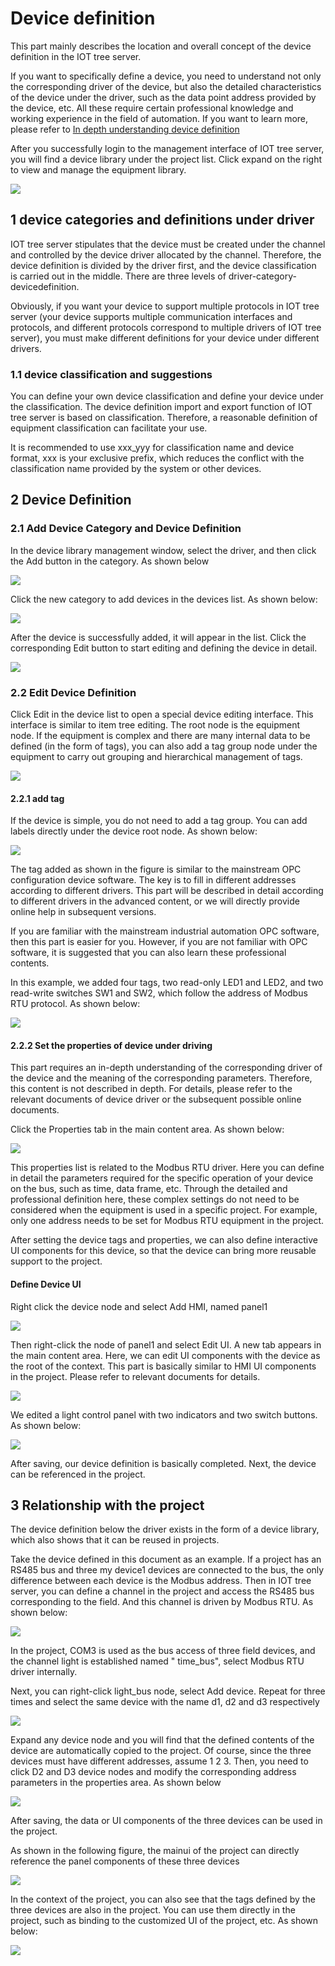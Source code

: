 Device definition
==



This part mainly describes the location and overall concept of the device definition in the IOT tree server.

If you want to specifically define a device, you need to understand not only the corresponding driver of the device, but
also the detailed characteristics of the device under the driver, such as the data point address provided by the device,
etc. All these require certain professional knowledge and working experience in the field of automation. If you want to
learn more, please refer to [In depth understanding device definition][adv_devdef]

After you successfully login to the management interface of IOT tree server, you will find a device library under the
project list. Click expand on the right to view and manage the equipment library.

<img src="../img/devlib1.png">

## 1 device categories and definitions under driver

IOT tree server stipulates that the device must be created under the channel and controlled by the device driver
allocated by the channel. Therefore, the device definition is divided by the driver first, and the device classification
is carried out in the middle. There are three levels of driver-category-devicedefinition.

Obviously, if you want your device to support multiple protocols in IOT tree server (your device supports multiple
communication interfaces and protocols, and different protocols correspond to multiple drivers of IOT tree server), you
must make different definitions for your device under different drivers.

### 1.1 device classification and suggestions

You can define your own device classification and define your device under the classification. The device definition
import and export function of IOT tree server is based on classification. Therefore, a reasonable definition of
equipment classification can facilitate your use.

It is recommended to use xxx_yyy for classification name and device format, xxx is your exclusive prefix, which reduces
the conflict with the classification name provided by the system or other devices.

## 2 Device Definition

### 2.1 Add Device Category and Device Definition

In the device library management window, select the driver, and then click the Add button in the category. As shown
below

<img src="../img/devdef_cat_add.png"/>


Click the new category to add devices in the devices list. As shown below:

<img src="../img/devdef_dev_add.png"/>


After the device is successfully added, it will appear in the list. Click the corresponding Edit button to start editing
and defining the device in detail.

<img src="../img/devdef_dev_added.png">

### 2.2 Edit Device Definition

Click Edit in the device list to open a special device editing interface. This interface is similar to item tree
editing. The root node is the equipment node. If the equipment is complex and there are many internal data to be
defined (in the form of tags), you can also add a tag group node under the equipment to carry out grouping and
hierarchical management of tags.

<img src="../img/devdef_edit_main.png">

#### 2.2.1 add tag

If the device is simple, you do not need to add a tag group. You can add labels directly under the device root node. As
shown below:

<img src="../img/devdef_edit_tag_add.png">



The tag added as shown in the figure is similar to the mainstream OPC configuration device software. The key is to fill
in different addresses according to different drivers. This part will be described in detail according to different
drivers in the advanced content, or we will directly provide online help in subsequent versions.

If you are familiar with the mainstream industrial automation OPC software, then this part is easier for you. However,
if you are not familiar with OPC software, it is suggested that you can also learn these professional contents.

In this example, we added four tags, two read-only LED1 and LED2, and two read-write switches SW1 and SW2, which follow
the address of Modbus RTU protocol. As shown below:

<img src="../img/devdef_edit_tags.png">

#### 2.2.2 Set the properties of device under driving

This part requires an in-depth understanding of the corresponding driver of the device and the meaning of the
corresponding parameters. Therefore, this content is not described in depth. For details, please refer to the relevant
documents of device driver or the subsequent possible online documents.

Click the Properties tab in the main content area. As shown below:

<img src="../img/devdef_edit_props.png">


This properties list is related to the Modbus RTU driver. Here you can define in detail the parameters required for the
specific operation of your device on the bus, such as time, data frame, etc. Through the detailed and professional
definition here, these complex settings do not need to be considered when the equipment is used in a specific project.
For example, only one address needs to be set for Modbus RTU equipment in the project.

After setting the device tags and properties, we can also define interactive UI components for this device, so that the
device can bring more reusable support to the project.

#### Define Device UI

Right click the device node and select Add HMI, named panel1

<img src="../img/devdef_edit_newhmi.png">




Then right-click the node of panel1 and select Edit UI. A new tab appears in the main content area. Here, we can edit UI
components with the device as the root of the context. This part is basically similar to HMI UI components in the
project. Please refer to relevant documents for details.


<img src="../img/devdef_edit_hmi.png">



We edited a light control panel with two indicators and two switch buttons. As shown below:


<img src="../img/devdef_edit_hmi2.png">




After saving, our device definition is basically completed. Next, the device can be referenced in the project.

## 3 Relationship with the project

The device definition below the driver exists in the form of a device library, which also shows that it can be reused in
projects.

Take the device defined in this document as an example. If a project has an RS485 bus and three my device1 devices are
connected to the bus, the only difference between each device is the Modbus address. Then in IOT tree server, you can
define a channel in the project and access the RS485 bus corresponding to the field. And this channel is driven by
Modbus RTU. As shown below:


<img src="../img/devdef_edit_prj1.png">




In the project, COM3 is used as the bus access of three field devices, and the channel light is established named "
time_bus", select Modbus RTU driver internally.

Next, you can right-click light_bus node, select Add device. Repeat for three times and select the same device with the
name d1, d2 and d3 respectively

<img src="../img/devdef_edit_prj2.png">




Expand any device node and you will find that the defined contents of the device are automatically copied to the
project. Of course, since the three devices must have different addresses, assume 1 2 3. Then, you need to click D2 and
D3 device nodes and modify the corresponding address parameters in the properties area. As shown below

<img src="../img/devdef_edit_prj3.png">



After saving, the data or UI components of the three devices can be used in the project.

As shown in the following figure, the mainui of the project can directly reference the panel components of these three
devices

<img src="../img/devdef_edit_prj4.png">




In the context of the project, you can also see that the tags defined by the three devices are also in the project. You
can use them directly in the project, such as binding to the customized UI of the project, etc. As shown below:

<img src="../img/devdef_edit_prj5.png">

[adv_devdef]: ../advanced/adv_devdef.md
